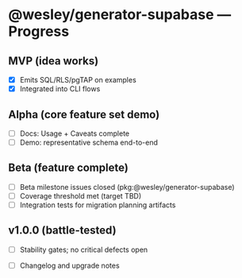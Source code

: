 # @wesley/generator-supabase — Progress

## MVP (idea works)
- [x] Emits SQL/RLS/pgTAP on examples
- [x] Integrated into CLI flows

## Alpha (core feature set demo)
- [ ] Docs: Usage + Caveats complete
- [ ] Demo: representative schema end-to-end

## Beta (feature complete)
- [ ] Beta milestone issues closed (pkg:@wesley/generator-supabase)
- [ ] Coverage threshold met (target TBD)
- [ ] Integration tests for migration planning artifacts

## v1.0.0 (battle-tested)
- [ ] Stability gates; no critical defects open
- [ ] Changelog and upgrade notes

